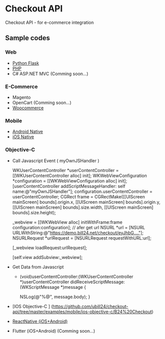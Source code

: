 # Checkout API
Checkout API - for e-commerce integration

## Sample codes
### Web
* [Python Flask](https://github.com/ubill24/checkout-api/tree/master/examples/web/flask)
* [PHP](https://github.com/ubill24/checkout-api/tree/master/examples/web/php)
* C# ASP.NET MVC (Comming soon...)

### E-Commerce
* Magento
* OpenCart (Comming soon...)
* [Woocommerce](https://github.com/ubill24/checkout-api/tree/master/examples/web/woocommerce-bill24-payment-gateway)

### Mobile
* [Android Native](https://github.com/ubill24/checkout-api/tree/master/examples/mobile/android)
* [iOS Native ](https://github.com/ubill24/checkout-api/tree/master/examples/mobile/ios)
### Objective-C
*   Call Javascript Event ( myOwnJSHandler )

    WKUserContentController *userContentController = [[WKUserContentController alloc] init];
    WKWebViewConfiguration *configuration = [[WKWebViewConfiguration alloc] init];
    [userContentController addScriptMessageHandler: self name:@"myOwnJSHandler"];
    configuration.userContentController = userContentController;
     CGRect frame = CGRectMake([[UIScreen mainScreen] bounds].origin.x, [[UIScreen mainScreen] bounds].origin.y, [[UIScreen         mainScreen] bounds].size.width, [[UIScreen mainScreen] bounds].size.height);
     
     _webview = [[WKWebView alloc] initWithFrame:frame configuration:configuration];
    // afer get url
    NSURL *url = [NSURL URLWithString:@"https://demo.bill24.net/checkout/eyJhbG...."];
    NSURLRequest *urlRequest = [NSURLRequest requestWithURL:url];
    
    [_webview loadRequest:urlRequest];
    
    [self.view addSubview:_webview];
    
*   Get Data from Javascript

    - (void)userContentController:(WKUserContentController *)userContentController didReceiveScriptMessage:(WKScriptMessage         *)message {
    
        NSLog(@"%@", message.body);
    }
    
    
* [IOS Objective-C ] (https://github.com/ubill24/checkout-api/tree/master/examples/mobile/ios-objective-c/B24%20Checkout)
* [ReactNative (iOS+Android)](https://github.com/ubill24/checkout-api/tree/master/examples/mobile/react)
* Flutter (iOS+Android) (Comming soon...)

